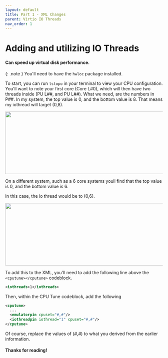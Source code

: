 ```yaml
---
layout: default
title: Part 1 - XML Changes
parent: Virtio IO Threads
nav_order: 1
---
```


# Adding and utilizing IO Threads
#### Can speed up virtual disk performance.

{: .note }
You'll need to have the ``hwloc`` package installed.

To start, you can run ``lstopo`` in your terminal to view your CPU configuration. You'll want to note your first core (Core L#0), which will then have two threads inside (PU L##, and PU L##). What we need, are the numbers in P##. In my system, the top value is 0, and the bottom value is 8. That means my iothread will target (0,8).

<p align="center">
  <img width="650" height="200" src="../../../assets/8Corelstopo.png">
</p>

On a different system, such as a 6 core systems youll find that the top value is 0, and the bottom value is 6.

In this case, the io thread would be to (0,6).

<p align="center">
  <img width="650" height="200" src="../../../assets/6Corelstopo.png">
</p>

To add this to the XML, you'll need to add the following line above the ``<cputune></cputune>`` codeblock.

```xml
<iothreads>1</iothreads>
```

Then, within the CPU Tune codeblock, add the following

```xml
<cputune>
  ...
  <emulatorpin cpuset="#,#"/>
  <iothreadpin iothread="1" cpuset="#,#"/>
</cputune>
```

Of course, replace the values of (#,#) to what you derived from the earlier information.

#### Thanks for reading!
